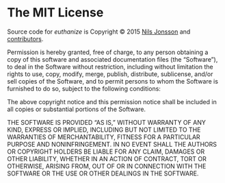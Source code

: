 # The MIT License

Source code for _euthanize_ is Copyright © 2015 [Nils Jonsson][mail] and
[contributors][contributors].

Permission is hereby granted, free of charge, to any person obtaining a copy of
this software and associated documentation files (the “Software”), to deal in the
Software without restriction, including without limitation the rights to use,
copy, modify, merge, publish, distribute, sublicense, and/or sell copies of the
Software, and to permit persons to whom the Software is furnished to do so,
subject to the following conditions:

The above copyright notice and this permission notice shall be included in all
copies or substantial portions of the Software.

THE SOFTWARE IS PROVIDED “AS IS,” WITHOUT WARRANTY OF ANY KIND, EXPRESS OR
IMPLIED, INCLUDING BUT NOT LIMITED TO THE WARRANTIES OF MERCHANTABILITY, FITNESS
FOR A PARTICULAR PURPOSE AND NONINFRINGEMENT. IN NO EVENT SHALL THE AUTHORS OR
COPYRIGHT HOLDERS BE LIABLE FOR ANY CLAIM, DAMAGES OR OTHER LIABILITY, WHETHER IN
AN ACTION OF CONTRACT, TORT OR OTHERWISE, ARISING FROM, OUT OF OR IN CONNECTION
WITH THE SOFTWARE OR THE USE OR OTHER DEALINGS IN THE SOFTWARE.

[mail]:         mailto:euthanize@nilsjonsson.com                   "send email to Nils Jonsson"
[contributors]: https://github.com/njonsson/euthanize/contributors "‘euthanize’ contributors at GitHub"
